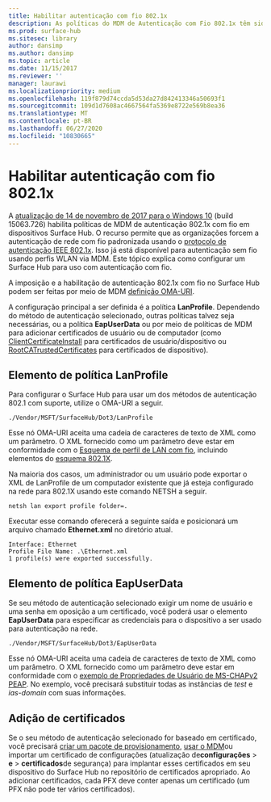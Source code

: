 ```yaml
---
title: Habilitar autenticação com fio 802.1x
description: As políticas do MDM de Autenticação com Fio 802.1x têm sido habilitadas em dispositivos Surface Hub.
ms.prod: surface-hub
ms.sitesec: library
author: dansimp
ms.author: dansimp
ms.topic: article
ms.date: 11/15/2017
ms.reviewer: ''
manager: laurawi
ms.localizationpriority: medium
ms.openlocfilehash: 119f879d74ccda5d53da27d842413346a50693f1
ms.sourcegitcommit: 109d1d7608ac4667564fa5369e8722e569b8ea36
ms.translationtype: MT
ms.contentlocale: pt-BR
ms.lasthandoff: 06/27/2020
ms.locfileid: "10830665"
---
```

# Habilitar autenticação com fio 802.1x

A [atualização de 14 de novembro de 2017 para o Windows 10](https://support.microsoft.com/help/4048954/windows-10-update-kb4048954) (build 15063.726) habilita políticas de MDM de autenticação 802.1x com fio em dispositivos Surface Hub. O recurso permite que as organizações forcem a autenticação de rede com fio padronizada usando o [protocolo de autenticação IEEE 802.1x](http://www.ieee802.org/1/pages/802.1x-2010.html). Isso já está disponível para autenticação sem fio usando perfis WLAN via MDM. Este tópico explica como configurar um Surface Hub para uso com autenticação com fio. 

A imposição e a habilitação de autenticação 802.1x com fio no Surface Hub podem ser feitas por meio de MDM [definição OMA-URI](https://docs.microsoft.com/intune-classic/deploy-use/windows-10-policy-settings-in-microsoft-intune#oma-uri-settings). 

A configuração principal a ser definida é a política **LanProfile**. Dependendo do método de autenticação selecionado, outras políticas talvez seja necessárias, ou a política **EapUserData** ou por meio de políticas de MDM para adicionar certificados de usuário ou de computador (como [ClientCertificateInstall](https://docs.microsoft.com/windows/client-management/mdm/clientcertificateinstall-csp) para certificados de usuário/dispositivo ou [RootCATrustedCertificates](https://docs.microsoft.com/windows/client-management/mdm/rootcacertificates-csp) para certificados de dispositivo). 

## Elemento de política LanProfile

Para configurar o Surface Hub para usar um dos métodos de autenticação 802.1 com suporte, utilize o OMA-URI a seguir. 

```
./Vendor/MSFT/SurfaceHub/Dot3/LanProfile
```

Esse nó OMA-URI aceita uma cadeia de caracteres de texto de XML como um parâmetro. O XML fornecido como um parâmetro deve estar em conformidade com o [Esquema de perfil de LAN com fio](https://msdn.microsoft.com/library/cc233002.aspx), incluindo elementos do [esquema 802.1X](https://msdn.microsoft.com/library/cc233003.aspx). 

Na maioria dos casos, um administrador ou um usuário pode exportar o XML de LanProfile de um computador existente que já esteja configurado na rede para 802.1X usando este comando NETSH a seguir. 

```
netsh lan export profile folder=.
```

Executar esse comando oferecerá a seguinte saída e posicionará um arquivo chamado **Ethernet.xml** no diretório atual. 

```
Interface: Ethernet
Profile File Name: .\Ethernet.xml
1 profile(s) were exported successfully.
```

## Elemento de política EapUserData

Se seu método de autenticação selecionado exigir um nome de usuário e uma senha em oposição a um certificado, você poderá usar o elemento **EapUserData** para especificar as credenciais para o dispositivo a ser usado para autenticação na rede. 

```
./Vendor/MSFT/SurfaceHub/Dot3/EapUserData 
```

Esse nó OMA-URI aceita uma cadeia de caracteres de texto de XML como um parâmetro. O XML fornecido como um parâmetro deve estar em conformidade com o [exemplo de Propriedades de Usuário de MS-CHAPv2 PEAP](https://msdn.microsoft.com/library/windows/desktop/bb891979). No exemplo, você precisará substituir todas as instâncias de *test* e *ias-domain* com suas informações.



## Adição de certificados

Se o seu método de autenticação selecionado for baseado em certificado, você precisará [criar um pacote de provisionamento](provisioning-packages-for-surface-hub.md), [usar o MDM](https://docs.microsoft.com/windows/client-management/mdm/clientcertificateinstall-csp)ou importar um certificado de configurações (atualização de**configurações**  >  **e**  >  **certificados**de segurança) para implantar esses certificados em seu dispositivo do Surface Hub no repositório de certificados apropriado. Ao adicionar certificados, cada PFX deve conter apenas um certificado (um PFX não pode ter vários certificados).

